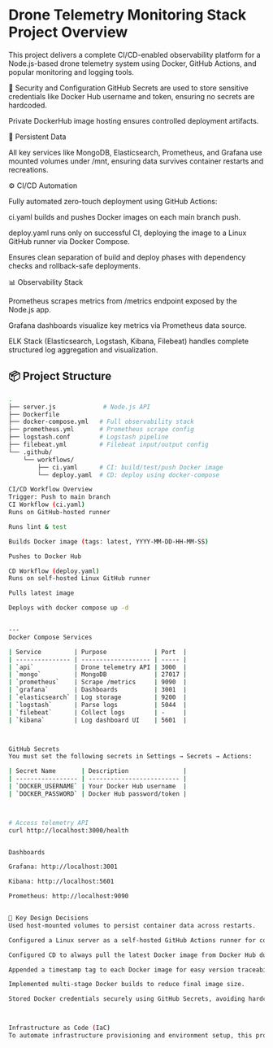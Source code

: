 # Drone Telemetry Monitoring Stack Project Overview

This project delivers a complete CI/CD-enabled observability platform for a Node.js-based drone telemetry system using Docker, GitHub Actions, and popular monitoring and logging tools.

🔐 Security and Configuration
GitHub Secrets are used to store sensitive credentials like Docker Hub username and token, ensuring no secrets are hardcoded.

Private DockerHub image hosting ensures controlled deployment artifacts.

💾 Persistent Data

All key services like MongoDB, Elasticsearch, Prometheus, and Grafana use mounted volumes under /mnt, ensuring data survives container restarts and recreations.

⚙️ CI/CD Automation

Fully automated zero-touch deployment using GitHub Actions:

ci.yaml builds and pushes Docker images on each main branch push.

deploy.yaml runs only on successful CI, deploying the image to a Linux GitHub runner via Docker Compose.

Ensures clean separation of build and deploy phases with dependency checks and rollback-safe deployments.

📊 Observability Stack

Prometheus scrapes metrics from /metrics endpoint exposed by the Node.js app.

Grafana dashboards visualize key metrics via Prometheus data source.

ELK Stack (Elasticsearch, Logstash, Kibana, Filebeat) handles complete structured log aggregation and visualization.


## 📦 Project Structure

```bash
.
├── server.js             # Node.js API
├── Dockerfile
├── docker-compose.yml   # Full observability stack
├── prometheus.yml       # Prometheus scrape config
├── logstash.conf        # Logstash pipeline
├── filebeat.yml         # Filebeat input/output config
└── .github/
    └── workflows/
        ├── ci.yaml      # CI: build/test/push Docker image
        └── deploy.yaml  # CD: deploy using docker-compose

CI/CD Workflow Overview
Trigger: Push to main branch
CI Workflow (ci.yaml)
Runs on GitHub-hosted runner

Runs lint & test

Builds Docker image (tags: latest, YYYY-MM-DD-HH-MM-SS)

Pushes to Docker Hub

CD Workflow (deploy.yaml)
Runs on self-hosted Linux GitHub runner

Pulls latest image

Deploys with docker compose up -d


---
Docker Compose Services

| Service         | Purpose             | Port  |
| --------------- | ------------------- | ----- |
| `api`           | Drone telemetry API | 3000  |
| `mongo`         | MongoDB             | 27017 |
| `prometheus`    | Scrape /metrics     | 9090  |
| `grafana`       | Dashboards          | 3001  |
| `elasticsearch` | Log storage         | 9200  |
| `logstash`      | Parse logs          | 5044  |
| `filebeat`      | Collect logs        | -     |
| `kibana`        | Log dashboard UI    | 5601  |



GitHub Secrets
You must set the following secrets in Settings → Secrets → Actions:

| Secret Name       | Description               |
| ----------------- | ------------------------- |
| `DOCKER_USERNAME` | Your Docker Hub username  |
| `DOCKER_PASSWORD` | Docker Hub password/token |



# Access telemetry API
curl http://localhost:3000/health


Dashboards

Grafana: http://localhost:3001

Kibana: http://localhost:5601

Prometheus: http://localhost:9090


🧩 Key Design Decisions
Used host-mounted volumes to persist container data across restarts.

Configured a Linux server as a self-hosted GitHub Actions runner for controlled deployments.

Configured CD to always pull the latest Docker image from Docker Hub during deployment.

Appended a timestamp tag to each Docker image for easy version traceability.

Implemented multi-stage Docker builds to reduce final image size.

Stored Docker credentials securely using GitHub Secrets, avoiding hardcoding sensitive data.



Infrastructure as Code (IaC)
To automate infrastructure provisioning and environment setup, this project uses Terraform and Ansible. Terraform provisions a high-performance AWS EC2 instance (16 vCPU, 32 GB RAM), security groups, key pair, and an ECR repository with support for remote state via S3. After provisioning, Ansible configures the EC2 instance by installing Docker, setting up persistent storage, pulling the latest application image, and deploying the full Docker Compose stack automatically—ensuring a fully repeatable and hands-free deployment process.


